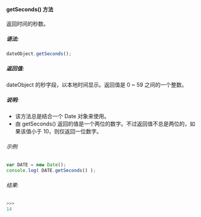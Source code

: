 #### getSeconds() 方法

  返回时间的秒数。

##### 语法:

  ```javascript
  dateObject.getSeconds();
  ```

##### 返回值:

  dateObject 的秒字段，以本地时间显示。返回值是 0 ~ 59 之间的一个整数。

##### 说明:

  - 该方法总是结合一个 Date 对象来使用。
  - 由 getSeconds() 返回的值是一个两位的数字。不过返回值不总是两位的，如果该值小于 10，则仅返回一位数字。

###### 示例:

  ```javascript
  var DATE = new Date();
  console.log( DATE.getSeconds() );
  ```

###### 结果:

  ```javascript
  >>>
  14
  ```

